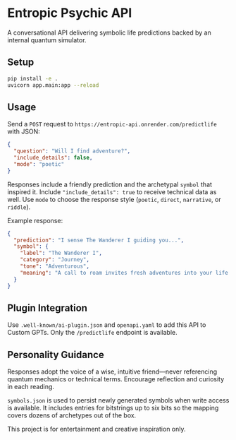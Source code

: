 # Entropic Psychic API

A conversational API delivering symbolic life predictions backed by an internal quantum simulator.

## Setup

```bash
pip install -e .
uvicorn app.main:app --reload
```

## Usage

Send a `POST` request to `https://entropic-api.onrender.com/predictlife` with JSON:

```json
{
  "question": "Will I find adventure?",
  "include_details": false,
  "mode": "poetic"
}
```

Responses include a friendly prediction and the archetypal `symbol` that inspired it. Include `"include_details": true` to receive technical data as well.
Use `mode` to choose the response style (`poetic`, `direct`, `narrative`, or `riddle`).

Example response:

```json
{
  "prediction": "I sense The Wanderer I guiding you...",
  "symbol": {
    "label": "The Wanderer I",
    "category": "Journey",
    "tone": "Adventurous",
    "meaning": "A call to roam invites fresh adventures into your life."
  }
}
```

## Plugin Integration

Use `.well-known/ai-plugin.json` and `openapi.yaml` to add this API to Custom GPTs. Only the `/predictlife` endpoint is available.

## Personality Guidance

Responses adopt the voice of a wise, intuitive friend—never referencing quantum mechanics or technical terms. Encourage reflection and curiosity in each reading.

`symbols.json` is used to persist newly generated symbols when write access is available. It includes entries for bitstrings up to six bits so the mapping covers dozens of archetypes out of the box.

This project is for entertainment and creative inspiration only.